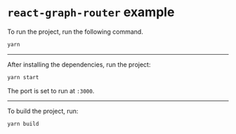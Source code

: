 # `react-graph-router` example

To run the project, run the following command.

```sh
yarn
```

---

After installing the dependencies, run the project:

```sh
yarn start
```

The port is set to run at `:3000`.

---

To build the project, run:

```sh
yarn build
```
